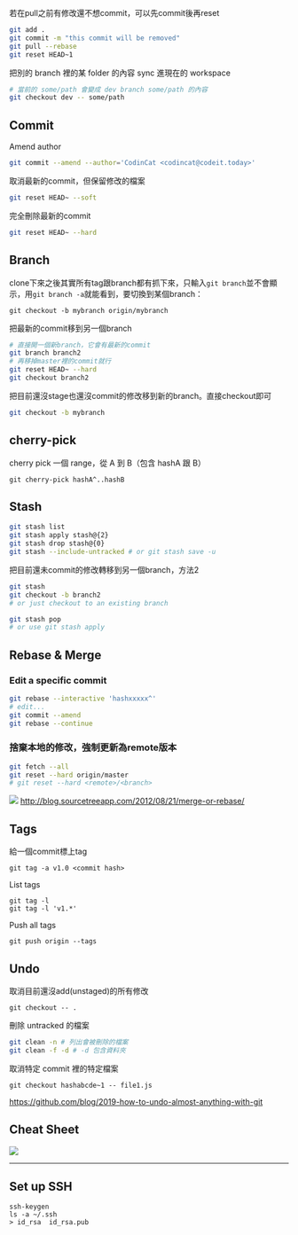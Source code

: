若在pull之前有修改還不想commit，可以先commit後再reset

```sh
git add .
git commit -m "this commit will be removed"
git pull --rebase
git reset HEAD~1
```

把別的 branch 裡的某 folder 的內容 sync 進現在的 workspace

```sh
# 當前的 some/path 會變成 dev branch some/path 的內容
git checkout dev -- some/path
```

## Commit

Amend author

```sh
git commit --amend --author='CodinCat <codincat@codeit.today>'
```

取消最新的commit，但保留修改的檔案
```sh
git reset HEAD~ --soft
```

完全刪除最新的commit
```sh
git reset HEAD~ --hard
```

## Branch

clone下來之後其實所有tag跟branch都有抓下來，只輸入`git branch`並不會顯示，用`git branch -a`就能看到，要切換到某個branch：
```
git checkout -b mybranch origin/mybranch
```

把最新的commit移到另一個branch

```sh
# 直接開一個新branch，它會有最新的commit
git branch branch2
# 再移掉master裡的commit就行
git reset HEAD~ --hard
git checkout branch2
```

把目前還沒stage也還沒commit的修改移到新的branch。直接checkout即可

```sh
git checkout -b mybranch
```

## cherry-pick

cherry pick 一個 range，從 A 到 B（包含 hashA 跟 B）
```
git cherry-pick hashA^..hashB
```

## Stash

```sh
git stash list
git stash apply stash@{2}
git stash drop stash@{0}
git stash --include-untracked # or git stash save -u
```

把目前還未commit的修改轉移到另一個branch，方法2

```sh
git stash
git checkout -b branch2
# or just checkout to an existing branch

git stash pop
# or use git stash apply
```

## Rebase & Merge

### Edit a specific commit

```sh
git rebase --interactive 'hashxxxxx^'
# edit...
git commit --amend
git rebase --continue
```

### 捨棄本地的修改，強制更新為remote版本

```sh
git fetch --all
git reset --hard origin/master
# git reset --hard <remote>/<branch>
```

![](http://i.imgur.com/IEAtoMD.png)
http://blog.sourcetreeapp.com/2012/08/21/merge-or-rebase/

## Tags
給一個commit標上tag
```
git tag -a v1.0 <commit hash>
```

List tags
```
git tag -l
git tag -l 'v1.*'
```

Push all tags
```
git push origin --tags
```

## Undo

取消目前還沒add(unstaged)的所有修改

```
git checkout -- .
```

刪除 untracked 的檔案

```sh
git clean -n # 列出會被刪除的檔案
git clean -f -d # -d 包含資料夾
```

取消特定 commit 裡的特定檔案

```
git checkout hashabcde~1 -- file1.js
```

https://github.com/blog/2019-how-to-undo-almost-anything-with-git

## Cheat Sheet
![](http://i.imgur.com/xBLgwXj.png)

------

## Set up SSH
```
ssh-keygen
ls -a ~/.ssh
> id_rsa  id_rsa.pub 
```
